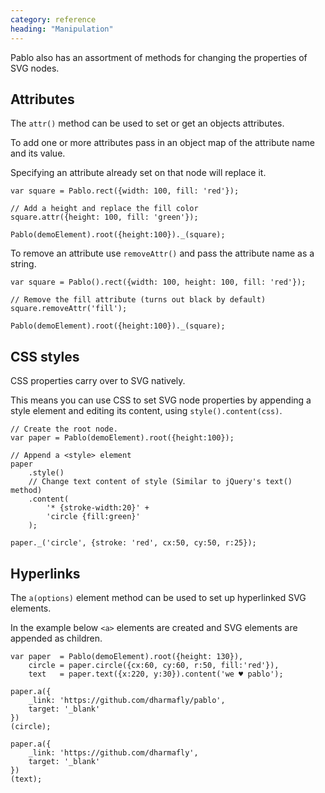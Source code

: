 ```yaml
---
category: reference
heading: "Manipulation"
---
```


Pablo also has an assortment of methods for changing the properties of 
SVG nodes.

Attributes
----------

The `attr()` method can be used to set or get an objects attributes.

To add one or more attributes pass in an object map of the attribute name and 
its value.

Specifying an attribute already set on that node will replace it.

    var square = Pablo.rect({width: 100, fill: 'red'});

    // Add a height and replace the fill color
    square.attr({height: 100, fill: 'green'});

    Pablo(demoElement).root({height:100})._(square);

To remove an attribute use `removeAttr()` and pass the attribute name as a 
string.

    var square = Pablo().rect({width: 100, height: 100, fill: 'red'});

    // Remove the fill attribute (turns out black by default)
    square.removeAttr('fill');

    Pablo(demoElement).root({height:100})._(square);

CSS styles
----------

CSS properties carry over to SVG natively. 

This means you can use CSS to set SVG node properties by appending a style 
element and editing its content, using `style().content(css)`.

    // Create the root node.
    var paper = Pablo(demoElement).root({height:100});

    // Append a <style> element
    paper
        .style()
        // Change text content of style (Similar to jQuery's text() method)
        .content(
            '* {stroke-width:20}' +
            'circle {fill:green}'
        );

    paper._('circle', {stroke: 'red', cx:50, cy:50, r:25});



Hyperlinks
----------

The `a(options)` element method can be used to set up hyperlinked SVG elements.

In the example below `<a>` elements are created and SVG elements are appended 
as children.

    var paper  = Pablo(demoElement).root({height: 130}),
        circle = paper.circle({cx:60, cy:60, r:50, fill:'red'}),
        text   = paper.text({x:220, y:30}).content('we ♥ pablo');

    paper.a({
        _link: 'https://github.com/dharmafly/pablo',
        target: '_blank'
    })
    (circle);

    paper.a({
        _link: 'https://github.com/dharmafly',
        target: '_blank'
    })
    (text);